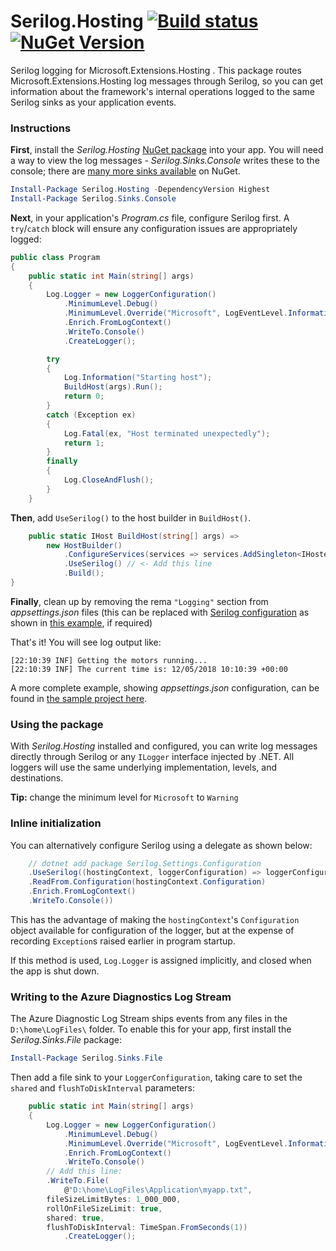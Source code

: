 # Serilog.Hosting [![Build status](https://ci.appveyor.com/api/projects/status/4rscdto23ik6vm2r?svg=true)](https://ci.appveyor.com/project/serilog/serilog-hosting) [![NuGet Version](http://img.shields.io/nuget/v/Serilog.Hosting.svg?style=flat)](https://www.nuget.org/packages/Serilog.Hosting/) 


Serilog logging for Microsoft.Extensions.Hosting . This package routes Microsoft.Extensions.Hosting log messages through Serilog, so you can get information about the framework's internal operations logged to the same Serilog sinks as your application events.

### Instructions

**First**, install the _Serilog.Hosting_ [NuGet package](https://www.nuget.org/packages/Serilog.Hosting) into your app. You will need a way to view the log messages - _Serilog.Sinks.Console_ writes these to the console; there are [many more sinks available](https://www.nuget.org/packages?q=Tags%3A%22serilog%22) on NuGet.

```powershell
Install-Package Serilog.Hosting -DependencyVersion Highest
Install-Package Serilog.Sinks.Console
```

**Next**, in your application's _Program.cs_ file, configure Serilog first.  A `try`/`catch` block will ensure any configuration issues are appropriately logged:

```csharp
public class Program
{
    public static int Main(string[] args)
    {
        Log.Logger = new LoggerConfiguration()
            .MinimumLevel.Debug()
            .MinimumLevel.Override("Microsoft", LogEventLevel.Information)
            .Enrich.FromLogContext()
            .WriteTo.Console()
            .CreateLogger();

        try
        {
            Log.Information("Starting host");
            BuildHost(args).Run();
            return 0;
        }
        catch (Exception ex)
        {
            Log.Fatal(ex, "Host terminated unexpectedly");
            return 1;
        }
        finally
        {
            Log.CloseAndFlush();
        }
    }
```

**Then**, add `UseSerilog()` to the host builder in `BuildHost()`.

```csharp    
    public static IHost BuildHost(string[] args) =>
        new HostBuilder()
            .ConfigureServices(services => services.AddSingleton<IHostedService, PrintTimeService>())
            .UseSerilog() // <- Add this line
            .Build();
}
```

**Finally**, clean up by removing the rema `"Logging"` section from _appsettings.json_ files (this can be replaced with [Serilog configuration](https://github.com/serilog/serilog-settings-configuration) as shown in [this example](https://github.com/serilog/serilog-hosting/blob/dev/samples/SimpleServiceSample/Program.cs), if required)

That's it! You will see log output like:

```
[22:10:39 INF] Getting the motors running...
[22:10:39 INF] The current time is: 12/05/2018 10:10:39 +00:00
```

A more complete example, showing _appsettings.json_ configuration, can be found in [the sample project here](https://github.com/serilog/serilog-hostinh/tree/dev/samples/SimpleServiceSample).

### Using the package

With _Serilog.Hosting_ installed and configured, you can write log messages directly through Serilog or any `ILogger` interface injected by .NET. All loggers will use the same underlying implementation, levels, and destinations.

**Tip:** change the minimum level for `Microsoft` to `Warning` 

### Inline initialization

You can alternatively configure Serilog using a delegate as shown below:

```csharp
    // dotnet add package Serilog.Settings.Configuration
    .UseSerilog((hostingContext, loggerConfiguration) => loggerConfiguration
	.ReadFrom.Configuration(hostingContext.Configuration)
	.Enrich.FromLogContext()
	.WriteTo.Console())
```

This has the advantage of making the `hostingContext`'s `Configuration` object available for configuration of the logger, but at the expense of recording `Exception`s raised earlier in program startup.

If this method is used, `Log.Logger` is assigned implicitly, and closed when the app is shut down.

### Writing to the Azure Diagnostics Log Stream

The Azure Diagnostic Log Stream ships events from any files in the `D:\home\LogFiles\` folder. To enable this for your app, first install the _Serilog.Sinks.File_ package:

```powershell
Install-Package Serilog.Sinks.File
```

Then add a file sink to your `LoggerConfiguration`, taking care to set the `shared` and `flushToDiskInterval` parameters:

```csharp
    public static int Main(string[] args)
    {
        Log.Logger = new LoggerConfiguration()
            .MinimumLevel.Debug()
            .MinimumLevel.Override("Microsoft", LogEventLevel.Information)
            .Enrich.FromLogContext()
            .WriteTo.Console()
	    // Add this line:
	    .WriteTo.File(
	    	@"D:\home\LogFiles\Application\myapp.txt",
		fileSizeLimitBytes: 1_000_000,
		rollOnFileSizeLimit: true,
		shared: true,
		flushToDiskInterval: TimeSpan.FromSeconds(1))
            .CreateLogger();
```
